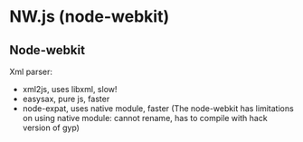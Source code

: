 # NW.js \(node-webkit\)

## Node-webkit

Xml parser:

* xml2js, uses libxml, slow!
* easysax, pure js, faster
* node-expat, uses native module, faster \(The node-webkit has limitations on using native module: cannot rename, has to compile with hack version of gyp\)

